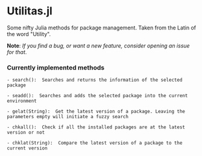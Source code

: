 # Utilitas.jl
Some nifty Julia methods for package management. Taken from the Latin of the word "Utility".

**Note**: _If you find a bug, or want a new feature, consider opening an issue for that_.

### Currently implemented methods
```
- search():  Searches and returns the information of the selected package

- seadd():  Searches and adds the selected package into the current environment

- gelat(String):  Get the latest version of a package. Leaving the parameters empty will initiate a fuzzy search

- chkall():  Check if all the installed packages are at the latest version or not

- chklat(String):  Compare the latest version of a package to the current version
```









